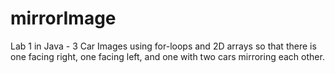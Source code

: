 # mirrorImage
Lab 1 in Java - 3 Car Images using for-loops and 2D arrays so that there is one facing right, one facing left, and one with two cars mirroring each other. 
